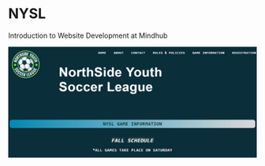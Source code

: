 # NYSL
Introduction to Website Development at Mindhub 

![view](https://github.com/aylromero/NYSL/blob/master/view.JPG)
